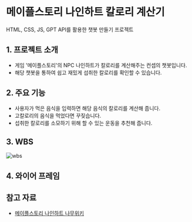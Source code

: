 # 메이플스토리 나인하트 칼로리 계산기
HTML, CSS, JS, GPT API를 활용한 챗봇 만들기 프로젝트


## 1. 프로젝트 소개
* 게임 '메이플스토리'의 NPC 나인하트가 칼로리를 계산해주는 컨셉의 챗봇입니다.
* 해당 챗봇을 통하여 쉽고 재밌게 섭취한 칼로리를 확인할 수 있습니다.

## 2. 주요 기능
* 사용자가 먹은 음식을 입력하면 해당 음식의 칼로리를 계산해 줍니다.
* 고칼로리의 음식을 먹었다면 꾸짖습니다.
* 섭취한 칼로리를 소모하기 위해 할 수 있는 운동을 추천해 줍니다.

## 3. WBS
![wbs](https://github.com/user-attachments/assets/4c8d97f7-1c74-44da-9b4c-f0a0d9fe4e2b)

## 4. 와이어 프레임


## 참고 자료
* [메이플스토리 나인하트 나무위키](https://namu.wiki/w/%EB%82%98%EC%9D%B8%ED%95%98%ED%8A%B8)
